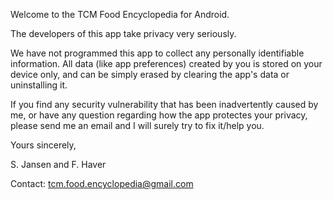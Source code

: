 Welcome to the TCM Food Encyclopedia for Android.

The developers of this app take privacy very seriously.

We have not programmed this app to collect any personally identifiable information. All data (like app preferences) created by you is stored on your device only, and can be simply erased by clearing the app's data or uninstalling it.

If you find any security vulnerability that has been inadvertently caused by me, or have any question regarding how the app protectes your privacy, please send me an email and I will surely try to fix it/help you.

Yours sincerely, 

S. Jansen and F. Haver

Contact: tcm.food.encyclopedia@gmail.com
